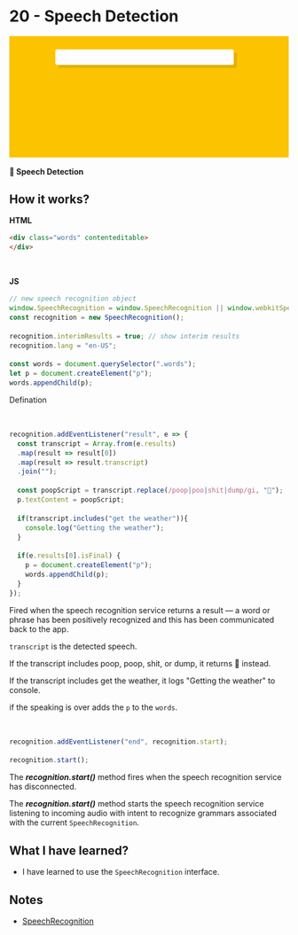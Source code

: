 # 20 - Speech Detection

![](https://github.com/erhanersoz/JavaScript30/blob/master/Screenshots/demo_20.gif?raw=true)

**:microphone: Speech Detection**

## How it works?

**HTML**

```html
<div class="words" contenteditable>
</div>
```

<br/>

**JS**

```js
// new speech recognition object
window.SpeechRecognition = window.SpeechRecognition || window.webkitSpeechRecognition;
const recognition = new SpeechRecognition();

recognition.interimResults = true; // show interim results
recognition.lang = "en-US";

const words = document.querySelector(".words");
let p = document.createElement("p");
words.appendChild(p);
```
Defination

<br/>

```js
recognition.addEventListener("result", e => {
  const transcript = Array.from(e.results)
  .map(result => result[0])
  .map(result => result.transcript)
  .join("");

  const poopScript = transcript.replace(/poop|poo|shit|dump/gi, "💩");
  p.textContent = poopScript;

  if(transcript.includes("get the weather")){
    console.log("Getting the weather");
  }

  if(e.results[0].isFinal) {
    p = document.createElement("p");
    words.appendChild(p);
  }
});
```
Fired when the speech recognition service returns a result — a word or phrase has been positively recognized and this has been communicated back to the app.

`transcript` is the detected speech. 

If the transcript includes poop, poop, shit, or dump, it returns 💩 instead.

If the transcript includes get the weather, it logs "Getting the weather" to console.

if the speaking is over adds the `p` to the `words`.

<br/>

```js
recognition.addEventListener("end", recognition.start);

recognition.start();
```
The ***recognition.start()*** method fires when the speech recognition service has disconnected.

The ***recognition.start()*** method starts the speech recognition service listening to incoming audio with intent to recognize grammars associated with the current `SpeechRecognition`.


## What I have learned?

- I have learned to use the `SpeechRecognition` interface.


## Notes

- [SpeechRecognition](https://developer.mozilla.org/en-US/docs/Web/API/SpeechRecognition)
